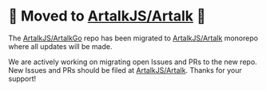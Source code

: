 # 🚨 Moved to [ArtalkJS/Artalk](https://github.com/ArtalkJS/Artalk) 🚨

The [ArtalkJS/ArtalkGo](https://github.com/ArtalkJS/ArtalkGo) repo has been migrated to [ArtalkJS/Artalk](https://github.com/ArtalkJS/Artalk) monorepo where all updates will be made.

We are actively working on migrating open Issues and PRs to the new repo. New Issues and PRs should be filed at [ArtalkJS/Artalk](https://github.com/ArtalkJS/Artalk). Thanks for your support!
